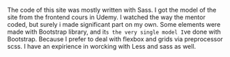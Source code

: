 The code of this site was mostly written with Sass. I got the model of the site from the frontend cours in Udemy. 
I watched the way the mentor coded, but surely i made significant part on my own. 
Some elements were made with Bootstrap library, and it`s the very single model I`ve done with Bootstrap. Because I prefer to deal with flexbox and grids via preprocessor scss. 
I have an expirience in worcking with Less and sass as well.
